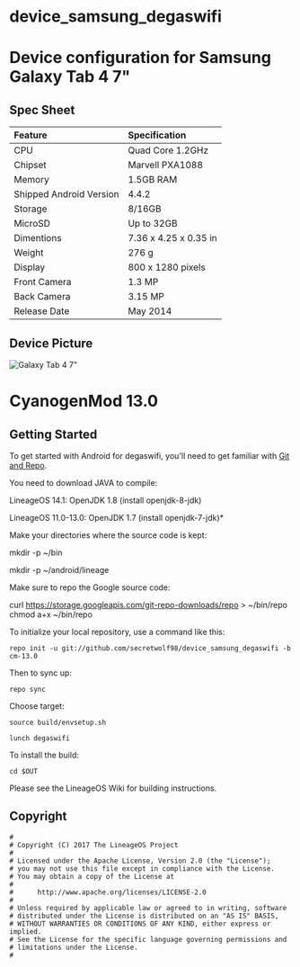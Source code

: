 # device_samsung_degaswifi
# Device configuration for Samsung Galaxy Tab 4 7"

## Spec Sheet
| Feature                 | Specification                     |
| :---------------------- | :-------------------------------- |
| CPU                     | Quad Core 1.2GHz                  |
| Chipset                 | Marvell PXA1088                   |
| Memory                  | 1.5GB RAM                         |
| Shipped Android Version | 4.4.2                             |
| Storage                 | 8/16GB                            |
| MicroSD                 | Up to 32GB                        |
| Dimentions              | 7.36 x 4.25 x 0.35 in             |
| Weight                  | 276 g                             |
| Display                 | 800 x 1280 pixels                 |
| Front Camera            | 1.3 MP                            |
| Back Camera             | 3.15 MP                           |
| Release Date            | May 2014                          |

## Device Picture
![Galaxy Tab 4 7"](http://cdn2.gsmarena.com/vv/bigpic/samsung-galaxy-tab-4-70.jpg "Galaxy Tab 4 7")



CyanogenMod 13.0
================

Getting Started
---------------

To get started with Android for degaswifi, you'll need to get
familiar with [Git and Repo](http://source.android.com/source/using-repo.html).


You need to download JAVA to compile:

LineageOS 14.1: OpenJDK 1.8 (install openjdk-8-jdk)

LineageOS 11.0-13.0: OpenJDK 1.7 (install openjdk-7-jdk)*


Make your directories where the source code is kept:

mkdir -p ~/bin

mkdir -p ~/android/lineage


Make sure to repo the Google source code:

curl https://storage.googleapis.com/git-repo-downloads/repo > ~/bin/repo
chmod a+x ~/bin/repo



To initialize your local repository, use a command like this:

    repo init -u git://github.com/secretwolf98/device_samsung_degaswifi -b cm-13.0

Then to sync up:

    repo sync

Choose target:

    source build/envsetup.sh
    
    lunch degaswifi


To install the build:

    cd $OUT



Please see the LineageOS Wiki for building instructions.



## Copyright

```
#
# Copyright (C) 2017 The LineageOS Project
#
# Licensed under the Apache License, Version 2.0 (the "License");
# you may not use this file except in compliance with the License.
# You may obtain a copy of the License at
#
#      http://www.apache.org/licenses/LICENSE-2.0
#
# Unless required by applicable law or agreed to in writing, software
# distributed under the License is distributed on an "AS IS" BASIS,
# WITHOUT WARRANTIES OR CONDITIONS OF ANY KIND, either express or implied.
# See the License for the specific language governing permissions and
# limitations under the License.
#
```
